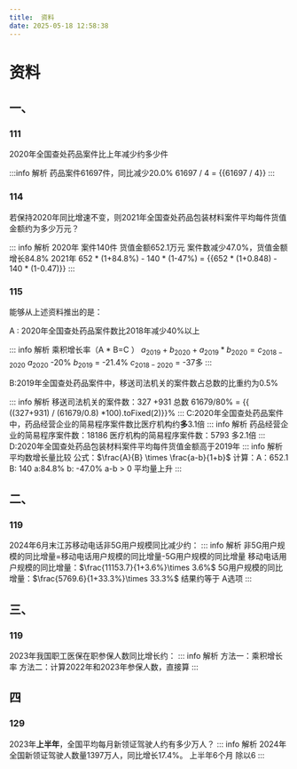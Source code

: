 ```yaml
---
title:  资料
date: 2025-05-18 12:58:38
---
```

# 资料

## 一、
### 111
2020年全国查处药品案件比上年减少约多少件

:::info 解析
药品案件61697件，同比减少20.0% 61697 / 4 = {{61697 / 4}}
:::
### 114

若保持2020年同比增速不变，则2021年全国查处药品包装材料案件平均每件货值金额约为多少万元？

::: info 解析
2020年 案件140件 货值金额652.1万元  案件数减少47.0%，货值金额增长84.8%
2021年  652 * (1+84.8%) -  140 * (1-47%) = {{652 * (1+0.848) -  140 * (1-0.47)}}
:::

### 115

能够从上述资料推出的是：

A : 2020年全国查处药品案件数比2018年减少40%以上

::: info 解析
乘积增长率（A * B=C ） $a_{2019}+b_{2020} + a_{2019} * b_{2020} = c_{2018-2020}$
$a_{2020}$ -20% $b_{2019}$ = -21.4%   $c_{2018-2020}$ = -37多
:::

B:2019年全国查处药品案件中，移送司法机关的案件数占总数的比重约为0.5%

::: info 解析
移送司法机关的案件数：327 +931  总数 61679/80% = {{ ((327+931) / (61679/0.8) *100).toFixed(2)}}%
:::
C:2020年全国查处药品案件中，药品经营企业的简易程序案件数比医疗机构约**多**3.1倍
::: info 解析
药品经营企业的简易程序案件数：18186   医疗机构的简易程序案件数：5793 多2.1倍
:::
D:2020年全国查处药品包装材料案件平均每件货值金额高于2019年
::: info 解析
平均数增长量比较
公式：$\frac{A}{B} \times \frac{a-b}{1+b}$
计算：A：652.1 B: 140 a:84.8% b: -47.0% a-b > 0 平均量上升
:::
## 二、
### 119 
2024年6月末江苏移动电话非5G用户规模同比减少约：
::: info 解析
非5G用户规模的同比增量=移动电话用户规模的同比增量-5G用户规模的同比增量
移动电话用户规模的同比增量：$\frac{11153.7}{1+3.6%}\times 3.6%$
5G用户规模的同比增量：$\frac{5769.6}{1+33.3%}\times 33.3%$
结果约等于 A选项
:::

## 三、
### 119
2023年我国职工医保在职参保人数同比增长约：
::: info 解析
方法一：乘积增长率
方法二：计算2022年和2023年参保人数，直接算
:::

## 四
### 129
2023年**上半年**，全国平均每月新领证驾驶人约有多少万人？
::: info 解析
2024年全国新领证驾驶人数量1397万人，同比增长17.4%。
上半年6个月 除以6
:::